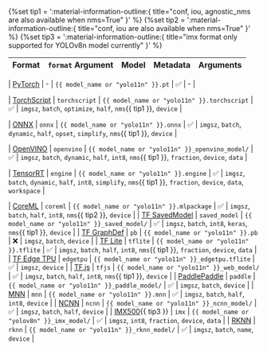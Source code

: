 {%set tip1 = ':material-information-outline:{ title="conf, iou, agnostic_nms are also available when nms=True" }' %}
{%set tip2 = ':material-information-outline:{ title="conf, iou are also available when nms=True" }' %}
{%set tip3 = ':material-information-outline:{ title="imx format only supported for YOLOv8n model currently" }' %}

| Format                                             | `format` Argument | Model                                           | Metadata | Arguments                                                                                                           |
|----------------------------------------------------|-------------------|-------------------------------------------------|----------|---------------------------------------------------------------------------------------------------------------------|

| [PyTorch](https://pytorch.org/)                    | -                 | `{{ model_name or "yolo11n" }}.pt`              | ✅        | -                                                                                                                   |

| [TorchScript](../integrations/torchscript.md)      | `torchscript`     | `{{ model_name or "yolo11n" }}.torchscript`     | ✅        | `imgsz`, `batch`, `optimize`, `half`, `nms`{{ tip1 }}, `device`                                                     |

| [ONNX](../integrations/onnx.md)                    | `onnx`            | `{{ model_name or "yolo11n" }}.onnx`            | ✅        | `imgsz`, `batch`, `dynamic`, `half`, `opset`, `simplify`, `nms`{{ tip1 }}, `device`                                 |

| [OpenVINO](../integrations/openvino.md)            | `openvino`        | `{{ model_name or "yolo11n" }}_openvino_model/` | ✅        | `imgsz`, `batch`, `dynamic`, `half`, `int8`, `nms`{{ tip1 }}, `fraction`, `device`, `data`                          |

| [TensorRT](../integrations/tensorrt.md)            | `engine`          | `{{ model_name or "yolo11n" }}.engine`          | ✅        | `imgsz`, `batch`, `dynamic`, `half`, `int8`, `simplify`, `nms`{{ tip1 }}, `fraction`, `device`, `data`, `workspace` |

| [CoreML](../integrations/coreml.md)                | `coreml`          | `{{ model_name or "yolo11n" }}.mlpackage`       | ✅        | `imgsz`, `batch`, `half`, `int8`, `nms`{{ tip2 }}, `device`                                                         |
| [TF SavedModel](../integrations/tf-savedmodel.md)  | `saved_model`     | `{{ model_name or "yolo11n" }}_saved_model/`    | ✅        | `imgsz`, `batch`, `int8`, `keras`, `nms`{{ tip1 }}, `device`                                                        |
| [TF GraphDef](../integrations/tf-graphdef.md)      | `pb`              | `{{ model_name or "yolo11n" }}.pb`              | ❌        | `imgsz`, `batch`, `device`                                                                                          |
| [TF Lite](../integrations/tflite.md)               | `tflite`          | `{{ model_name or "yolo11n" }}.tflite`          | ✅        | `imgsz`, `batch`, `half`, `int8`, `nms`{{ tip1 }}, `fraction`, `device`, `data`                                     |
| [TF Edge TPU](../integrations/edge-tpu.md)         | `edgetpu`         | `{{ model_name or "yolo11n" }}_edgetpu.tflite`  | ✅        | `imgsz`, `device`                                                                                                   |
| [TF.js](../integrations/tfjs.md)                   | `tfjs`            | `{{ model_name or "yolo11n" }}_web_model/`      | ✅        | `imgsz`, `batch`, `half`, `int8`, `nms`{{ tip1 }}, `device`                                                         |
| [PaddlePaddle](../integrations/paddlepaddle.md)    | `paddle`          | `{{ model_name or "yolo11n" }}_paddle_model/`   | ✅        | `imgsz`, `batch`, `device`                                                                                          |
| [MNN](../integrations/mnn.md)                      | `mnn`             | `{{ model_name or "yolo11n" }}.mnn`             | ✅        | `imgsz`, `batch`, `half`, `int8`, `device`                                                                          |
| [NCNN](../integrations/ncnn.md)                    | `ncnn`            | `{{ model_name or "yolo11n" }}_ncnn_model/`     | ✅        | `imgsz`, `batch`, `half`, `device`                                                                                  |
| [IMX500](../integrations/sony-imx500.md){{ tip3 }} | `imx`             | `{{ model_name or "yolov8n" }}_imx_model/`      | ✅        | `imgsz`, `int8`, `fraction`, `device`, `data`                                                                       |
| [RKNN](../integrations/rockchip-rknn.md)           | `rknn`            | `{{ model_name or "yolo11n" }}_rknn_model/`     | ✅        | `imgsz`, `batch`, `name`, `device`                                                                                  |

